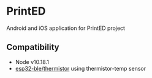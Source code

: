 # PrintED

Android and iOS application for PrintED project

## Compatibility

- Node v10.18.1
- [esp32-ble/thermistor](https://github.com/pdthang/beuth-esp32-ble/tree/thermistor) using thermistor-temp sensor
